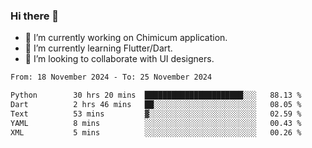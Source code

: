 ### Hi there 👋

<!--
**devcat37/devcat37** is a ✨ _special_ ✨ repository because its `README.md` (this file) appears on your GitHub profile.-->


- 🔭 I’m currently working on Chimicum application.
- 🌱 I’m currently learning Flutter/Dart.
- 👯 I’m looking to collaborate with UI designers.
<!-- - 🤔 I’m looking for help with ... -->

<!--START_SECTION:waka-->

```txt
From: 18 November 2024 - To: 25 November 2024

Python        30 hrs 20 mins  ██████████████████████░░░   88.13 %
Dart          2 hrs 46 mins   ██░░░░░░░░░░░░░░░░░░░░░░░   08.05 %
Text          53 mins         ▓░░░░░░░░░░░░░░░░░░░░░░░░   02.59 %
YAML          8 mins          ░░░░░░░░░░░░░░░░░░░░░░░░░   00.43 %
XML           5 mins          ░░░░░░░░░░░░░░░░░░░░░░░░░   00.26 %
```

<!--END_SECTION:waka-->

